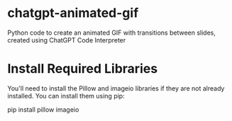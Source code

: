 # chatgpt-animated-gif
Python code to create an animated GIF with transitions between slides, created using ChatGPT Code Interpreter

# Install Required Libraries
You'll need to install the Pillow and imageio libraries if they are not already installed. You can install them using pip:
 
pip install pillow imageio

